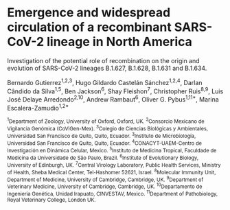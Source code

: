 # Emergence and widespread circulation of a recombinant SARS-CoV-2 lineage in North America
Investigation of the potential role of recombination on the origin and evolution of SARS-CoV-2 lineages B.1.627, B.1.628, B.1.631 and B.1.634.


Bernardo Gutierrez<sup>1,2,3</sup>, Hugo Gildardo Castelán Sánchez<sup>1,2,4</sup>, Darlan Cândido da Silva<sup>1,5</sup>, Ben Jackson<sup>6</sup>, Shay Fleishon<sup>7</sup>, Christopher Ruis<sup>8,9</sup>, Luis José Delaye Arredondo<sup>2,10</sup>, Andrew Rambaut<sup>6</sup>, Oliver G. Pybus<sup>1,11*</sup>, Marina Escalera-Zamudio<sup>1,2*</sup>


<sup><sup>1</sup>Department of Zoology, University of Oxford, Oxford, UK.
<sup>3</sup>Consorcio Mexicano de Vigilancia Genómica (CoViGen-Mex).
<sup>3</sup>Colegio de Ciencias Biológicas y Ambientales, Universidad San Francisco de Quito, Quito, Ecuador.
<sup>3</sup>Instituto de Microbiología, Universidad San Francisco de Quito, Quito, Ecuador.
<sup>4</sup>CONACYT-UAEM-Centro de Investigación en Dinámica Celular, Mexico.
<sup>5</sup>Instituto de Medicina Tropical, Faculdade de Medicina da Universidade de São Paulo, Brazil.
<sup>6</sup>Institute of Evolutionary Biology, University of Edinburgh, UK.
<sup>7</sup>Central Virology Laboratory, Public Health Services, Ministry of Health, Sheba Medical Center, Tel-Hashomer 52621, Israel.
<sup>8</sup>Molecular Immunity Unit, Department of Medicine, University of Cambridge, Cambridge, UK.
<sup>9</sup>Department of Veterinary Medicine, University of Cambridge, Cambridge, UK.
<sup>10</sup>Departamento de Ingeniería Genética, Unidad Irapuato, CINVESTAV, Mexico.
<sup>11</sup>Department of Pathobiology, Royal Veterinary College, London UK.</sup>
